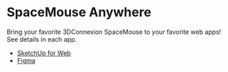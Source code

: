 # SpaceMouse Anywhere

Bring your favorite 3DConnexion SpaceMouse to your favorite web apps! See details in each app.

- [SketchUp for Web](./apps/sketchup/README.md)
- [Figma](./apps/figma/README.md)
